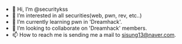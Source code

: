 - 👋 Hi, I’m @securitykss
- 👀 I’m interested in all securities(web, pwn, rev, etc..)
- 🌱 I’m currently learning pwn in 'Dreamhack'.
- 💞️ I’m looking to collaborate on 'Dreamhack' members.
- 📫 How to reach me is sending me a mail to sisung13@naver.com.

<!---
securitykss/securitykss is a ✨ special ✨ repository because its `README.md` (this file) appears on your GitHub profile.
You can click the Preview link to take a look at your changes.
--->
